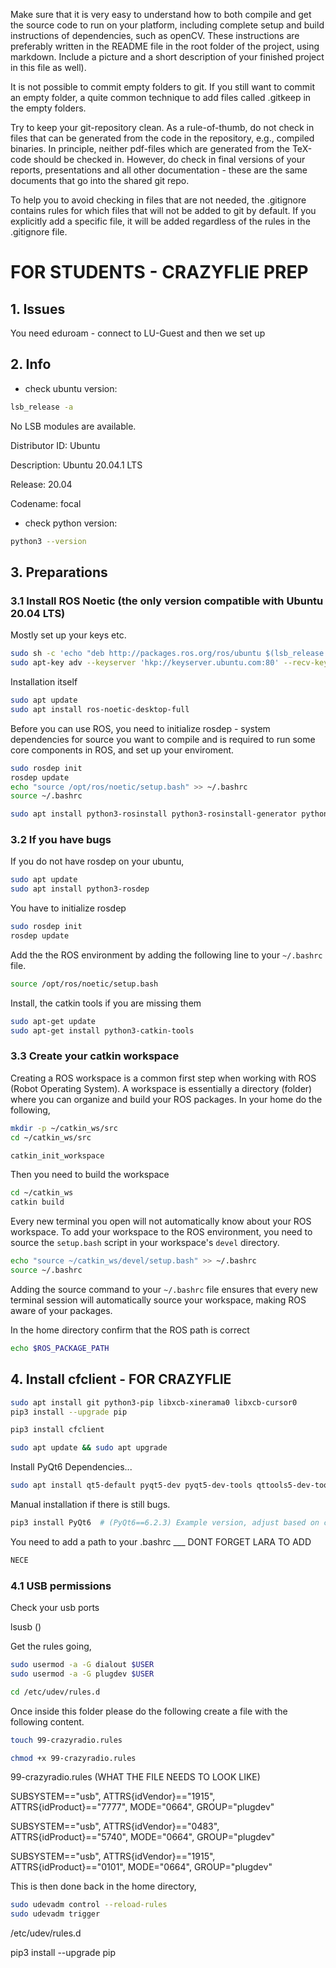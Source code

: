 Make sure that it is very easy to understand how to both compile and get the source code to run on your platform, including complete setup and build instructions of dependencies, such as openCV. These instructions are preferably written in the README file in the root folder of the project, using markdown. Include a picture and a short description of your finished project in this file as well).

It is not possible to commit empty folders to git. If you still want to commit an empty folder, a quite common technique to add files called .gitkeep in the empty folders.

Try to keep your git-repository clean. As a rule-of-thumb, do not check in files that can be generated from the code in the repository, e.g., compiled binaries. In principle, neither pdf-files which are generated from the TeX-code should be checked in. However, do check in final versions of your reports, presentations and all other documentation - these are the same documents that go into the shared git repo.

To help you to avoid checking in files that are not needed, the .gitignore contains rules for which files that will not be added to git by default. If you explicitly add a specific file, it will be added regardless of the rules in the .gitignore file.

# FOR STUDENTS - CRAZYFLIE PREP

## 1. Issues

You need eduroam - connect to LU-Guest and then we set up  

## 2. Info

- check ubuntu version:

```bash
lsb_release -a
```
No LSB modules are available.

Distributor ID: Ubuntu

Description:    Ubuntu 20.04.1 LTS

Release:        20.04

Codename:       focal

- check python version:

```bash
python3 --version
```

## 3. Preparations

### 3.1 Install ROS Noetic (the only version compatible with Ubuntu 20.04 LTS)

Mostly set up your keys etc.
```bash
sudo sh -c 'echo "deb http://packages.ros.org/ros/ubuntu $(lsb_release -sc) main" > /etc/apt/sources.list.d/ros-latest.list'
sudo apt-key adv --keyserver 'hkp://keyserver.ubuntu.com:80' --recv-key C1CF6E31E6BADE8868B172B4F42ED6FBAB17C654
```
Installation itself
```bash
sudo apt update
sudo apt install ros-noetic-desktop-full
```

Before you can use ROS, you need to initialize rosdep - system dependencies for source you want to compile and is required to run some core components in ROS, and set up your enviroment.
```bash
sudo rosdep init
rosdep update
echo "source /opt/ros/noetic/setup.bash" >> ~/.bashrc
source ~/.bashrc
```

```bash
sudo apt install python3-rosinstall python3-rosinstall-generator python3-wstool build-essential
```

### 3.2 If you have bugs

If you do not have rosdep on your ubuntu,

```bash
sudo apt update
sudo apt install python3-rosdep
```
 
You have to initialize rosdep

```bash
sudo rosdep init
rosdep update
```

Add the the ROS environment by adding the following line to your `~/.bashrc` file.

```bash
source /opt/ros/noetic/setup.bash
```

Install, the catkin tools if you are missing them

```bash
sudo apt-get update
sudo apt-get install python3-catkin-tools
```

### 3.3 Create your catkin workspace

Creating a ROS workspace is a common first step when working with ROS (Robot Operating System). A workspace is essentially a directory (folder) where you can organize and build your ROS packages. In your home do the following,

```bash
mkdir -p ~/catkin_ws/src
cd ~/catkin_ws/src
```

```bash
catkin_init_workspace
```

Then you need to build the workspace

```bash
cd ~/catkin_ws
catkin build
```

Every new terminal you open will not automatically know about your ROS workspace. To add your workspace to the ROS environment, you need to source the `setup.bash` script in your workspace's `devel` directory.


```bash
echo "source ~/catkin_ws/devel/setup.bash" >> ~/.bashrc
source ~/.bashrc
```

Adding the source command to your `~/.bashrc` file ensures that every new terminal session will automatically source your workspace, making ROS aware of your packages.

In the home directory confirm that the ROS path is correct

```bash
echo $ROS_PACKAGE_PATH
```

## 4. Install cfclient - FOR CRAZYFLIE

```bash
sudo apt install git python3-pip libxcb-xinerama0 libxcb-cursor0
pip3 install --upgrade pip
```

```bash
pip3 install cfclient
```

```bash
sudo apt update && sudo apt upgrade
```

Install PyQt6 Dependencies...

```bash
sudo apt install qt5-default pyqt5-dev pyqt5-dev-tools qttools5-dev-tools
```

Manual installation if there is still bugs.

```bash
pip3 install PyQt6  # (PyQt6==6.2.3) Example version, adjust based on compatibility
```

You need to add a path to your .bashrc   ___ DONT FORGET LARA TO ADD


```bash
NECE
```

### 4.1 USB permissions 


Check your usb ports

lsusb  ()

Get the rules going,

```bash
sudo usermod -a -G dialout $USER
sudo usermod -a -G plugdev $USER
```

```bash
cd /etc/udev/rules.d
```

Once inside this folder please do the following create a file with the following content.

```bash
touch 99-crazyradio.rules 
```

```bash
chmod +x 99-crazyradio.rules 
```

99-crazyradio.rules (WHAT THE FILE NEEDS TO LOOK LIKE)

SUBSYSTEM=="usb", ATTRS{idVendor}=="1915", ATTRS{idProduct}=="7777", MODE="0664", GROUP="plugdev"

SUBSYSTEM=="usb", ATTRS{idVendor}=="0483", ATTRS{idProduct}=="5740", MODE="0664", GROUP="plugdev"

SUBSYSTEM=="usb", ATTRS{idVendor}=="1915", ATTRS{idProduct}=="0101", MODE="0664", GROUP="plugdev"

This is then done back in the home directory,

```bash
sudo udevadm control --reload-rules
sudo udevadm trigger
```


/etc/udev/rules.d


 pip3 install --upgrade pip

